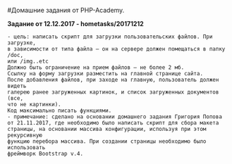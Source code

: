 #Домашние задания от PHP-Academy.

**Задание от 12.12.2017 - hometasks/20171212**
    
    - цель: написать скрипт для загрузки пользовательских файлов. При загрузке, 
    в зависимости от типа файла – он на сервере должен помещаться в папку /doc, 
    или /img..etc
    Должно быть ограничение на прием файлов – не более 2 мб.
    Ссылку на форму загрузки разместить на главной странице сайта.
    После добавления файлов, при заходе на главную, пользователь должен видеть 
    галерею ранее загруженных картинок, и список загруженных документов (все, 
    что не картинки).
    Код максимально писать функциями.
    - примечание: сделано на основании домашнего задания Григория Попова 
    от 21.11.2017, где необходимо было написать скрипт для сбора макета 
    страницы, на основании массива конфигурации, используя при этом рекурсивную 
    функцию перебора массива. При создании страницы необходимо было использовать 
    фреймворк Bootstrap v.4.
